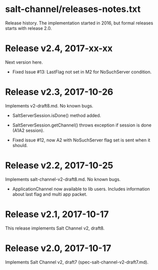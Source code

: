 salt-channel/releases-notes.txt
===============================

Release history. The implementation started in 2016, but formal 
releases starts with release 2.0.


Release v2.4, 2017-xx-xx
========================

Next version here.

* Fixed Issue #13: LastFlag not set in M2 for NoSuchServer condition.



Release v2.3, 2017-10-26
========================

Implements v2-draft8.md. No known bugs.

* SaltServerSession.isDone() method added.

* SaltServerSession.getChannel() throws exception if session is done 
  (A1A2 session).
  
* Fixed issue #12, now A2 with NoSuchServer flag set is sent when
  it should.



Release v2.2, 2017-10-25
========================

Implements salt-channel-v2-draft8.md. No known bugs.

* ApplicationChannel now available to lib users. Includes
  information about last flag and multi app packet.



Release v2.1, 2017-10-17
========================

This release implements Salt Channel v2, draft8.



Release v2.0, 2017-10-17
========================

Implements Salt Channel v2, draft7 (spec-salt-channel-v2-draft7.md).
